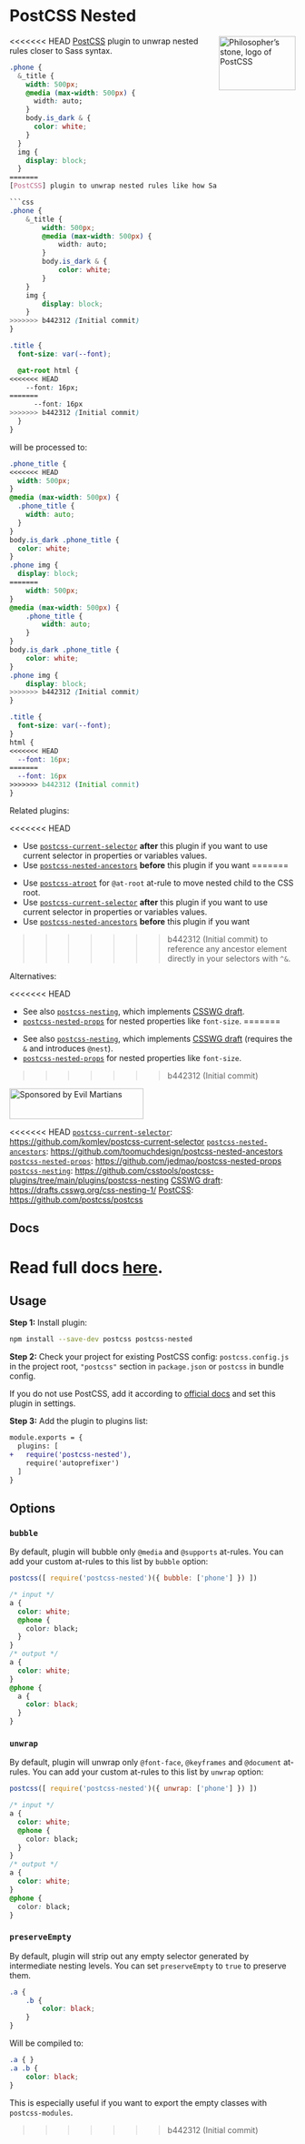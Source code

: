 # PostCSS Nested

<img align="right" width="135" height="95"
     title="Philosopher’s stone, logo of PostCSS"
     src="https://postcss.org/logo-leftp.svg">

<<<<<<< HEAD
[PostCSS] plugin to unwrap nested rules closer to Sass syntax.

```css
.phone {
  &_title {
    width: 500px;
    @media (max-width: 500px) {
      width: auto;
    }
    body.is_dark & {
      color: white;
    }
  }
  img {
    display: block;
  }
=======
[PostCSS] plugin to unwrap nested rules like how Sass does it.

```css
.phone {
    &_title {
        width: 500px;
        @media (max-width: 500px) {
            width: auto;
        }
        body.is_dark & {
            color: white;
        }
    }
    img {
        display: block;
    }
>>>>>>> b442312 (Initial commit)
}

.title {
  font-size: var(--font);

  @at-root html {
<<<<<<< HEAD
    --font: 16px;
=======
      --font: 16px
>>>>>>> b442312 (Initial commit)
  }
}
```

will be processed to:

```css
.phone_title {
<<<<<<< HEAD
  width: 500px;
}
@media (max-width: 500px) {
  .phone_title {
    width: auto;
  }
}
body.is_dark .phone_title {
  color: white;
}
.phone img {
  display: block;
=======
    width: 500px;
}
@media (max-width: 500px) {
    .phone_title {
        width: auto;
    }
}
body.is_dark .phone_title {
    color: white;
}
.phone img {
    display: block;
>>>>>>> b442312 (Initial commit)
}

.title {
  font-size: var(--font);
}
html {
<<<<<<< HEAD
  --font: 16px;
=======
  --font: 16px
>>>>>>> b442312 (Initial commit)
}
```

Related plugins:

<<<<<<< HEAD
- Use [`postcss-current-selector`] **after** this plugin if you want
  to use current selector in properties or variables values.
- Use [`postcss-nested-ancestors`] **before** this plugin if you want
=======
* Use [`postcss-atroot`] for `@at-root` at-rule to move nested child
  to the CSS root.
* Use [`postcss-current-selector`] **after** this plugin if you want
  to use current selector in properties or variables values.
* Use [`postcss-nested-ancestors`] **before** this plugin if you want
>>>>>>> b442312 (Initial commit)
  to reference any ancestor element directly in your selectors with `^&`.

Alternatives:

<<<<<<< HEAD
- See also [`postcss-nesting`], which implements [CSSWG draft].
- [`postcss-nested-props`] for nested properties like `font-size`.
=======
* See also [`postcss-nesting`], which implements [CSSWG draft]
  (requires the `&` and introduces `@nest`).
* [`postcss-nested-props`] for nested properties like `font-size`.
>>>>>>> b442312 (Initial commit)

<a href="https://evilmartians.com/?utm_source=postcss-nested">
  <img src="https://evilmartians.com/badges/sponsored-by-evil-martians.svg"
       alt="Sponsored by Evil Martians" width="236" height="54">
</a>

<<<<<<< HEAD
[`postcss-current-selector`]: https://github.com/komlev/postcss-current-selector
[`postcss-nested-ancestors`]: https://github.com/toomuchdesign/postcss-nested-ancestors
[`postcss-nested-props`]: https://github.com/jedmao/postcss-nested-props
[`postcss-nesting`]: https://github.com/csstools/postcss-plugins/tree/main/plugins/postcss-nesting
[CSSWG draft]: https://drafts.csswg.org/css-nesting-1/
[PostCSS]: https://github.com/postcss/postcss

## Docs
Read full docs **[here](https://github.com/postcss/postcss-nested#readme)**.
=======
[`postcss-atroot`]: https://github.com/OEvgeny/postcss-atroot
[`postcss-current-selector`]: https://github.com/komlev/postcss-current-selector
[`postcss-nested-ancestors`]: https://github.com/toomuchdesign/postcss-nested-ancestors
[`postcss-nested-props`]:     https://github.com/jedmao/postcss-nested-props
[`postcss-nesting`]:          https://github.com/jonathantneal/postcss-nesting
[CSSWG draft]:              https://drafts.csswg.org/css-nesting-1/
[PostCSS]:                  https://github.com/postcss/postcss


## Usage

**Step 1:** Install plugin:

```sh
npm install --save-dev postcss postcss-nested
```

**Step 2:** Check your project for existing PostCSS config: `postcss.config.js`
in the project root, `"postcss"` section in `package.json`
or `postcss` in bundle config.

If you do not use PostCSS, add it according to [official docs]
and set this plugin in settings.

**Step 3:** Add the plugin to plugins list:

```diff
module.exports = {
  plugins: [
+   require('postcss-nested'),
    require('autoprefixer')
  ]
}
```

[official docs]: https://github.com/postcss/postcss#usage


## Options

### `bubble`

By default, plugin will bubble only `@media` and `@supports` at-rules.
You can add your custom at-rules to this list by `bubble` option:

```js
postcss([ require('postcss-nested')({ bubble: ['phone'] }) ])
```

```css
/* input */
a {
  color: white;
  @phone {
    color: black;
  }
}
/* output */
a {
  color: white;
}
@phone {
  a {
    color: black;
  }
}
```


### `unwrap`

By default, plugin will unwrap only `@font-face`, `@keyframes` and `@document`
at-rules. You can add your custom at-rules to this list by `unwrap` option:

```js
postcss([ require('postcss-nested')({ unwrap: ['phone'] }) ])
```

```css
/* input */
a {
  color: white;
  @phone {
    color: black;
  }
}
/* output */
a {
  color: white;
}
@phone {
  color: black;
}
```


### `preserveEmpty`

By default, plugin will strip out any empty selector generated by intermediate
nesting levels. You can set `preserveEmpty` to `true` to preserve them.

```css
.a {
    .b {
        color: black;
    }
}
```

Will be compiled to:

```css
.a { }
.a .b {
    color: black;
}
```

This is especially useful if you want to export the empty classes with `postcss-modules`.
>>>>>>> b442312 (Initial commit)
